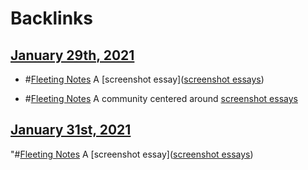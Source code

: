 
# Backlinks
## [January 29th, 2021](<January 29th, 2021.md>)
- #[Fleeting Notes](<Fleeting Notes.md>) A [screenshot essay]([screenshot essays](<screenshot essays.md>))

- #[Fleeting Notes](<Fleeting Notes.md>) A community centered around [screenshot essays](<screenshot essays.md>)

## [January 31st, 2021](<January 31st, 2021.md>)
"#[Fleeting Notes](<Fleeting Notes.md>) A [screenshot essay]([screenshot essays](<screenshot essays.md>))

